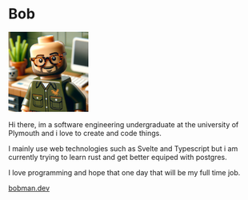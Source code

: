 # Bob

<img src='bob.jpg' alt='bob' style="width:10rem;height:10rem">

Hi there, im a software engineering undergraduate at the university of Plymouth
and i love to create and code things.

I mainly use web technologies such as Svelte and Typescript but i am currently
trying to learn rust and get better equiped with postgres.

I love programming and hope that one day that will be my full time job.

[bobman.dev](https://bobman.dev)
